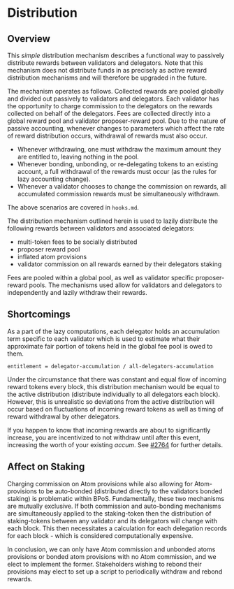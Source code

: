 # Distribution

## Overview

This _simple_ distribution mechanism describes a functional way to passively
distribute rewards between validators and delegators. Note that this mechanism does
not distribute funds in as precisely as active reward distribution mechanisms and
will therefore be upgraded in the future.

The mechanism operates as follows. Collected rewards are pooled globally and
divided out passively to validators and delegators. Each validator has the
opportunity to charge commission to the delegators on the rewards collected on
behalf of the delegators. Fees are collected directly into a global reward pool
and validator proposer-reward pool. Due to the nature of passive accounting,
whenever changes to parameters which affect the rate of reward distribution
occurs, withdrawal of rewards must also occur.

- Whenever withdrawing, one must withdraw the maximum amount they are entitled
   to, leaving nothing in the pool.
- Whenever bonding, unbonding, or re-delegating tokens to an existing account, a
   full withdrawal of the rewards must occur (as the rules for lazy accounting
   change).
- Whenever a validator chooses to change the commission on rewards, all accumulated
   commission rewards must be simultaneously withdrawn.

The above scenarios are covered in `hooks.md`.

The distribution mechanism outlined herein is used to lazily distribute the
following rewards between validators and associated delegators:

- multi-token fees to be socially distributed
- proposer reward pool
- inflated atom provisions
- validator commission on all rewards earned by their delegators staking

Fees are pooled within a global pool, as well as validator specific
proposer-reward pools. The mechanisms used allow for validators and delegators
to independently and lazily withdraw their rewards.  

## Shortcomings

As a part of the lazy computations, each delegator holds an accumulation term
specific to each validator which is used to estimate what their approximate
fair portion of tokens held in the global fee pool is owed to them.

```
entitlement = delegator-accumulation / all-delegators-accumulation
```

Under the circumstance that there was constant and equal flow of incoming
reward tokens every block, this distribution mechanism would be equal to the
active distribution (distribute individually to all delegators each block).
However, this is unrealistic so deviations from the active distribution will
occur based on fluctuations of incoming reward tokens as well as timing of
reward withdrawal by other delegators.

If you happen to know that incoming rewards are about to significantly increase,
you are incentivized to not withdraw until after this event, increasing the
worth of your existing _accum_. See [#2764](https://github.com/cosmos/cosmos-sdk/issues/2764)
for further details.

## Affect on Staking

Charging commission on Atom provisions while also allowing for Atom-provisions
to be auto-bonded (distributed directly to the validators bonded staking) is
problematic within BPoS. Fundamentally, these two mechanisms are mutually
exclusive. If both commission and auto-bonding mechanisms are simultaneously
applied to the staking-token then the distribution of staking-tokens between
any validator and its delegators will change with each block. This then
necessitates a calculation for each delegation records for each block -
which is considered computationally expensive.

In conclusion, we can only have Atom commission and unbonded atoms
provisions or bonded atom provisions with no Atom commission, and we elect to
implement the former. Stakeholders wishing to rebond their provisions may elect
to set up a script to periodically withdraw and rebond rewards.
